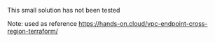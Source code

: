 

This small solution has not been tested

Note: used as reference https://hands-on.cloud/vpc-endpoint-cross-region-terraform/